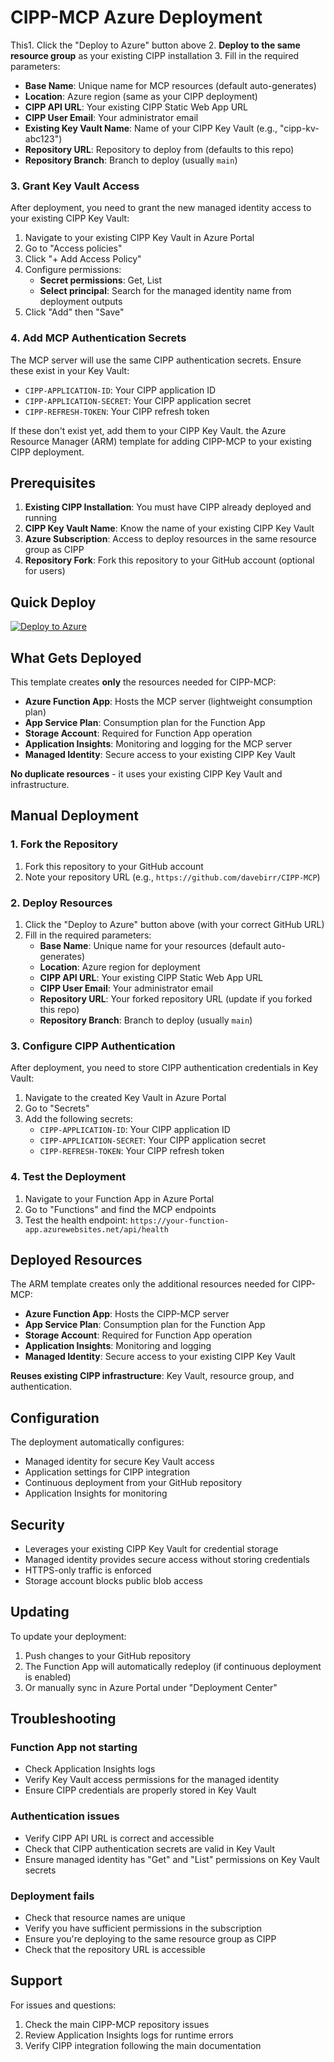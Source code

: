 # CIPP-MCP Azure Deployment

This1. Click the "Deploy to Azure" button above
2. **Deploy to the same resource group** as your existing CIPP installation
3. Fill in the required parameters:
   - **Base Name**: Unique name for MCP resources (default auto-generates)
   - **Location**: Azure region (same as your CIPP deployment)
   - **CIPP API URL**: Your existing CIPP Static Web App URL
   - **CIPP User Email**: Your administrator email
   - **Existing Key Vault Name**: Name of your CIPP Key Vault (e.g., "cipp-kv-abc123")
   - **Repository URL**: Repository to deploy from (defaults to this repo)
   - **Repository Branch**: Branch to deploy (usually `main`)

### 3. Grant Key Vault Access

After deployment, you need to grant the new managed identity access to your existing CIPP Key Vault:

1. Navigate to your existing CIPP Key Vault in Azure Portal
2. Go to "Access policies" 
3. Click "+ Add Access Policy"
4. Configure permissions:
   - **Secret permissions**: Get, List
   - **Select principal**: Search for the managed identity name from deployment outputs
5. Click "Add" then "Save"

### 4. Add MCP Authentication Secrets

The MCP server will use the same CIPP authentication secrets. Ensure these exist in your Key Vault:
   - `CIPP-APPLICATION-ID`: Your CIPP application ID
   - `CIPP-APPLICATION-SECRET`: Your CIPP application secret  
   - `CIPP-REFRESH-TOKEN`: Your CIPP refresh token

If these don't exist yet, add them to your CIPP Key Vault. the Azure Resource Manager (ARM) template for adding CIPP-MCP to your existing CIPP deployment.

## Prerequisites

1. **Existing CIPP Installation**: You must have CIPP already deployed and running
2. **CIPP Key Vault Name**: Know the name of your existing CIPP Key Vault
3. **Azure Subscription**: Access to deploy resources in the same resource group as CIPP
4. **Repository Fork**: Fork this repository to your GitHub account (optional for users)

## Quick Deploy

[![Deploy to Azure](https://aka.ms/deploytoazurebutton)](https://portal.azure.com/#create/Microsoft.Template/uri/https%3A%2F%2Fraw.githubusercontent.com%2Fdavebirr%2FCIPP-MCP%2Fmain%2Fdeployment%2FAzureDeploymentTemplate.json)

## What Gets Deployed

This template creates **only** the resources needed for CIPP-MCP:
- **Azure Function App**: Hosts the MCP server (lightweight consumption plan)
- **App Service Plan**: Consumption plan for the Function App
- **Storage Account**: Required for Function App operation
- **Application Insights**: Monitoring and logging for the MCP server
- **Managed Identity**: Secure access to your existing CIPP Key Vault

**No duplicate resources** - it uses your existing CIPP Key Vault and infrastructure.

## Manual Deployment

### 1. Fork the Repository

1. Fork this repository to your GitHub account
2. Note your repository URL (e.g., `https://github.com/davebirr/CIPP-MCP`)

### 2. Deploy Resources

1. Click the "Deploy to Azure" button above (with your correct GitHub URL)
2. Fill in the required parameters:
   - **Base Name**: Unique name for your resources (default auto-generates)
   - **Location**: Azure region for deployment
   - **CIPP API URL**: Your existing CIPP Static Web App URL
   - **CIPP User Email**: Your administrator email
   - **Repository URL**: Your forked repository URL (update if you forked this repo)
   - **Repository Branch**: Branch to deploy (usually `main`)

### 3. Configure CIPP Authentication

After deployment, you need to store CIPP authentication credentials in Key Vault:

1. Navigate to the created Key Vault in Azure Portal
2. Go to "Secrets" 
3. Add the following secrets:
   - `CIPP-APPLICATION-ID`: Your CIPP application ID
   - `CIPP-APPLICATION-SECRET`: Your CIPP application secret  
   - `CIPP-REFRESH-TOKEN`: Your CIPP refresh token

### 4. Test the Deployment

1. Navigate to your Function App in Azure Portal
2. Go to "Functions" and find the MCP endpoints
3. Test the health endpoint: `https://your-function-app.azurewebsites.net/api/health`

## Deployed Resources

The ARM template creates only the additional resources needed for CIPP-MCP:

- **Azure Function App**: Hosts the CIPP-MCP server
- **App Service Plan**: Consumption plan for the Function App
- **Storage Account**: Required for Function App operation
- **Application Insights**: Monitoring and logging
- **Managed Identity**: Secure access to your existing CIPP Key Vault

**Reuses existing CIPP infrastructure**: Key Vault, resource group, and authentication.

## Configuration

The deployment automatically configures:

- Managed identity for secure Key Vault access
- Application settings for CIPP integration
- Continuous deployment from your GitHub repository
- Application Insights for monitoring

## Security

- Leverages your existing CIPP Key Vault for credential storage
- Managed identity provides secure access without storing credentials
- HTTPS-only traffic is enforced
- Storage account blocks public blob access

## Updating

To update your deployment:

1. Push changes to your GitHub repository
2. The Function App will automatically redeploy (if continuous deployment is enabled)
3. Or manually sync in Azure Portal under "Deployment Center"

## Troubleshooting

### Function App not starting
- Check Application Insights logs
- Verify Key Vault access permissions for the managed identity
- Ensure CIPP credentials are properly stored in Key Vault

### Authentication issues
- Verify CIPP API URL is correct and accessible
- Check that CIPP authentication secrets are valid in Key Vault
- Ensure managed identity has "Get" and "List" permissions on Key Vault secrets

### Deployment fails
- Check that resource names are unique
- Verify you have sufficient permissions in the subscription
- Ensure you're deploying to the same resource group as CIPP
- Check that the repository URL is accessible

## Support

For issues and questions:
1. Check the main CIPP-MCP repository issues
2. Review Application Insights logs for runtime errors
3. Verify CIPP integration following the main documentation

